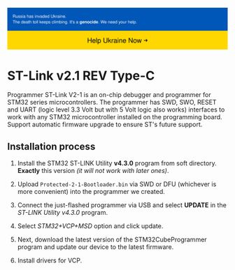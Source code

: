 [![Stand With Ukraine](https://raw.githubusercontent.com/vshymanskyy/StandWithUkraine/main/banner2-direct.svg)](https://vshymanskyy.github.io/StandWithUkraine/)

# ST-Link v2.1 REV Type-C

Programmer ST-Link V2-1 is an on-chip debugger and programmer for STM32 series microcontrollers. The programmer has SWD, SWO, RESET and UART (logic level 3.3 Volt but with 5 Volt logic also works) interfaces to work with any STM32 microcontroller installed on the programming board. Support automatic firmware upgrade to ensure ST's future support.

## Installation process

 1) Install the STM32 ST-LINK Utility **v4.3.0** program from soft directory. **Exactly** this version _(it will not work with later ones)_.

 2) Upload `Protected-2-1-Bootloader.bin` via SWD or DFU (whichever is more convenient) into the programmer we created.

 3) Connect the just-flashed programmer via USB and select **UPDATE** in the _ST-LINK Utility v4.3.0_ program.

 4) Select _STM32+VCP+MSD_ option and click update.

 5) Next, download the latest version of the STM32CubeProgrammer program and update our device to the latest firmware.

 6) Install drivers for VCP.
